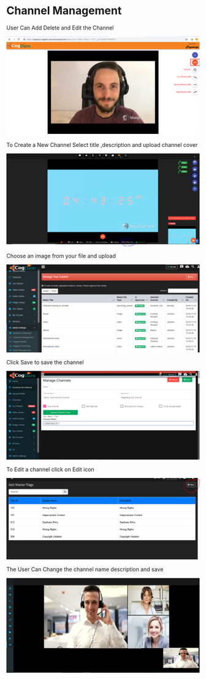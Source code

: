 # Channel Management

User Can Add Delete and Edit the Channel

![](../.gitbook/assets/image%20%28144%29.png)

To Create a New Channel Select title ,description and upload channel cover

![](../.gitbook/assets/image%20%28154%29.png)

Choose an image from your file and upload

![](../.gitbook/assets/image%20%28255%29.png)

Click Save to save the channel

![](../.gitbook/assets/image%20%2834%29.png)

To Edit a channel click on Edit icon

![](../.gitbook/assets/image%20%28204%29.png)

The User Can Change the channel name description and save

![](../.gitbook/assets/image%20%2849%29.png)

